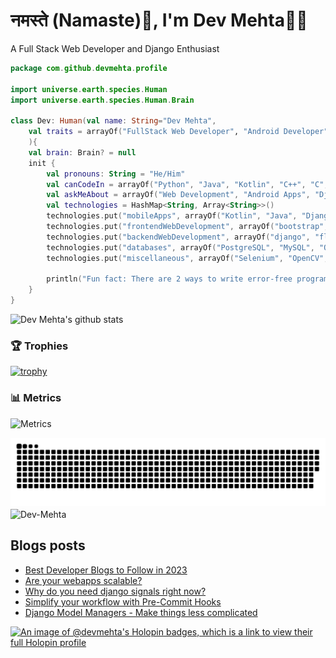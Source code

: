 # नमस्ते (Namaste):pray:, I'm Dev Mehta:man_technologist:
A Full Stack Web Developer and Django Enthusiast

```kotlin
package com.github.devmehta.profile

import universe.earth.species.Human
import universe.earth.species.Human.Brain

class Dev: Human(val name: String="Dev Mehta",
    val traits = arrayOf("FullStack Web Developer", "Android Developer", "React Native Developer")
    ){
    val brain: Brain? = null
    init {
        val pronouns: String = "He/Him"
        val canCodeIn = arrayOf("Python", "Java", "Kotlin", "C++", "C", "JavaScript")
        val askMeAbout = arrayOf("Web Development", "Android Apps", "Django")
        val technologies = HashMap<String, Array<String>>()
        technologies.put("mobileApps", arrayOf("Kotlin", "Java", "Django APIs"))
        technologies.put("frontendWebDevelopment", arrayOf("bootstrap", "React.js", "tailwindcss"))
        technologies.put("backendWebDevelopment", arrayOf("django", "flask"))
        technologies.put("databases", arrayOf("PostgreSQL", "MySQL", "Oracle", "SQLite3"))
        technologies.put("miscellaneous", arrayOf("Selenium", "OpenCV", "Figma", "Adobe XD", "Canva"))

        println("Fun fact: There are 2 ways to write error-free programs, only the 3rd one works")
    }
}
```
![Dev Mehta's github stats](https://github-readme-stats.vercel.app/api?username=Dev-Mehta&count_private=true&show_icons=true&theme=nightowl)

### 🏆 Trophies
[![trophy](https://github-profile-trophy.vercel.app/?username=Dev-Mehta&row=2&column=3&margin-w=15&margin-h=15&no-bg=true&frame=false&theme=onestar)](https://github.com/ryo-ma/github-profile-trophy)

### 📊 Metrics
![Metrics](https://metrics.lecoq.io/Dev-Mehta)

<picture>
  <source media="(prefers-color-scheme: dark)" srcset="https://raw.githubusercontent.com/Dev-Mehta/Dev-Mehta/output/github-contribution-grid-snake-dark.svg">
  <source media="(prefers-color-scheme: light)" srcset="https://raw.githubusercontent.com/Dev-Mehta/Dev-Mehta/output/github-contribution-grid-snake.svg">
  <img alt="github contribution grid snake animation" src="https://raw.githubusercontent.com/Dev-Mehta/Dev-Mehta/output/github-contribution-grid-snake.svg">
</picture>

<img align="center" src="https://github-readme-streak-stats.herokuapp.com/?user=Dev-Mehta&" alt="Dev-Mehta" />

## Blogs posts<!-- BLOG-POST-LIST:START -->
- [Best Developer Blogs to Follow in 2023](https://simplifiedweb.netlify.app/best-developer-blogs-to-follow-in-2023/)
- [Are your webapps scalable?](https://simplifiedweb.netlify.app/are-your-webapps-scalable/)
- [Why do you need django signals right now?](https://simplifiedweb.netlify.app/why-do-you-need-django-signals-right-now/)
- [Simplify your workflow with Pre-Commit Hooks](https://simplifiedweb.netlify.app/simplify-your-workflow-with-pre-commit-hooks/)
- [Django Model Managers - Make things less complicated](https://simplifiedweb.netlify.app/django-model-managers-make-things-less-complicated/)
<!-- BLOG-POST-LIST:END -->

[![An image of @devmehta's Holopin badges, which is a link to view their full Holopin profile](https://holopin.me/devmehta)](https://holopin.io/@devmehta)
